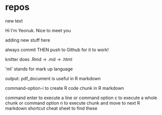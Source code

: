 # repos
new text

Hi I'm Yeonuk. Nice to meet you

adding new stuff here

always commit THEN push to Github for it to work!

knitter does .Rmd -> .md -> .html

'ml' stands for mark up language

output: pdf_document is useful in R markdown

command-option-i to create R code chunk in R markdown

command enter to execute a line
or command option c to execute a whole chunk
or command option n to execute chunk and move to next
R markdown shortcut cheat sheet to find these
